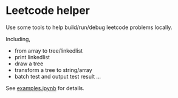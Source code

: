# Leetcode helper

Use some tools to help build/run/debug leetcode problems locally.

Including,

* from array to tree/linkedlist
* print linkedlist
* draw a tree
* transform a tree to string/array
* batch test and output test result
...

See [examples.ipynb](https://github.com/Gongzq5/leetcode-helper/blob/main/examples.ipynb) for details.